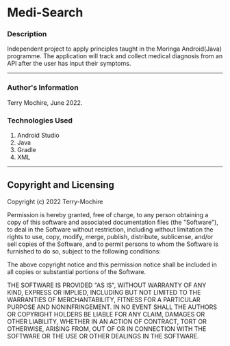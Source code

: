 # Medi-Search

### Description
Independent project to apply principles taught in the Moringa Android(Java) programme. The application will track and collect medical diagnosis from an API after the user has input their symptoms.

---

### Author's Information
Terry Mochire, June 2022.

### Technologies Used
1. Android Studio
2. Java
3. Gradle
4. XML

---

## Copyright and Licensing
Copyright (c) 2022 Terry-Mochire

Permission is hereby granted, free of charge, to any person obtaining a copy of this software and associated documentation files (the "Software"), to deal in the Software without restriction, including without limitation the rights to use, copy, modify, merge, publish, distribute, sublicense, and/or sell copies of the Software, and to permit persons to whom the Software is furnished to do so, subject to the following conditions:

The above copyright notice and this permission notice shall be included in all copies or substantial portions of the Software.

THE SOFTWARE IS PROVIDED "AS IS", WITHOUT WARRANTY OF ANY KIND, EXPRESS OR IMPLIED, INCLUDING BUT NOT LIMITED TO THE WARRANTIES OF MERCHANTABILITY, FITNESS FOR A PARTICULAR PURPOSE AND NONINFRINGEMENT. IN NO EVENT SHALL THE AUTHORS OR COPYRIGHT HOLDERS BE LIABLE FOR ANY CLAIM, DAMAGES OR OTHER LIABILITY, WHETHER IN AN ACTION OF CONTRACT, TORT OR OTHERWISE, ARISING FROM, OUT OF OR IN CONNECTION WITH THE SOFTWARE OR THE USE OR OTHER DEALINGS IN THE SOFTWARE.
